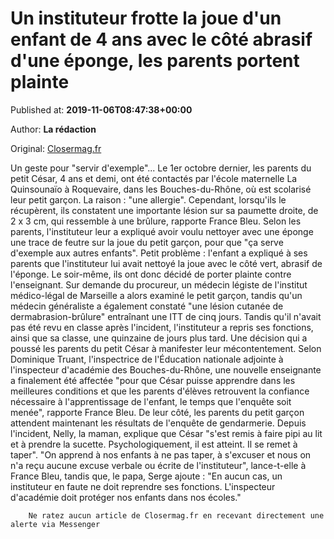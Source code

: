 
# Un instituteur frotte la joue d'un enfant de 4 ans avec le côté abrasif d'une éponge, les parents portent plainte

Published at: **2019-11-06T08:47:38+00:00**

Author: **La rédaction**

Original: [Closermag.fr](https://www.closermag.fr/vecu/faits-divers/un-instituteur-frotte-la-joue-d-un-enfant-de-4-ans-avec-le-cote-abrasif-d-une-ep-1045356)

Un geste pour "servir d'exemple"... Le 1er octobre dernier, les parents du petit César, 4 ans et demi, ont été contactés par l'école maternelle La Quinsounaïo à Roquevaire, dans les Bouches-du-Rhône, où est scolarisé leur petit garçon. La raison : "une allergie". Cependant, lorsqu'ils le récupèrent, ils constatent une importante lésion sur sa paumette droite, de 2 x 3 cm, qui ressemble à une brûlure, rapporte France Bleu. Selon les parents, l'instituteur leur a expliqué avoir voulu nettoyer avec une éponge une trace de feutre sur la joue du petit garçon, pour que "ça serve d'exemple aux autres enfants".
Petit problème : l'enfant a expliqué à ses parents que l'instituteur lui avait nettoyé la joue avec le côté vert, abrasif de l'éponge. Le soir-même, ils ont donc décidé de porter plainte contre l'enseignant. Sur demande du procureur, un médecin légiste de l'institut médico-légal de Marseille a alors examiné le petit garçon, tandis qu'un médecin généraliste a également constaté "une lésion cutanée de dermabrasion-brûlure" entraînant une ITT de cinq jours.
Tandis qu'il n'avait pas été revu en classe après l'incident, l'instituteur a repris ses fonctions, ainsi que sa classe, une quinzaine de jours plus tard. Une décision qui a poussé les parents du petit César à manifester leur mécontentement. Selon Dominique Truant, l'inspectrice de l'Éducation nationale adjointe à l'inspecteur d'académie des Bouches-du-Rhône, une nouvelle enseignante a finalement été affectée "pour que César puisse apprendre dans les meilleures conditions et que les parents d'élèves retrouvent la confiance nécessaire à l'apprentissage de l'enfant, le temps que l'enquête soit menée", rapporte France Bleu.
De leur côté, les parents du petit garçon attendent maintenant les résultats de l'enquête de gendarmerie. Depuis l'incident, Nelly, la maman, explique que César "s'est remis à faire pipi au lit et à prendre la sucette. Psychologiquement, il est atteint. Il se remet à taper". "On apprend à nos enfants à ne pas taper, à s'excuser et nous on n'a reçu aucune excuse verbale ou écrite de l'instituteur", lance-t-elle à France Bleu, tandis que, le papa, Serge ajoute : "En aucun cas, un instituteur en faute ne doit reprendre ses fonctions. L'inspecteur d'académie doit protéger nos enfants dans nos écoles."

        Ne ratez aucun article de Closermag.fr en recevant directement une alerte via Messenger
      
